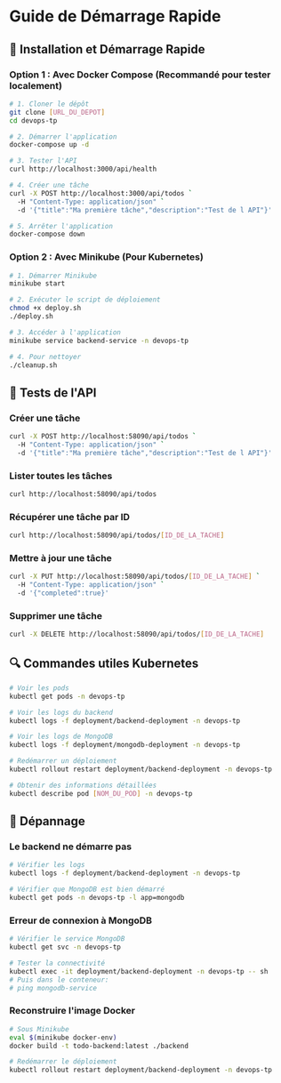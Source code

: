 # Guide de Démarrage Rapide

## 🚀 Installation et Démarrage Rapide

### Option 1 : Avec Docker Compose (Recommandé pour tester localement)

```bash
# 1. Cloner le dépôt
git clone [URL_DU_DEPOT]
cd devops-tp

# 2. Démarrer l'application
docker-compose up -d

# 3. Tester l'API
curl http://localhost:3000/api/health

# 4. Créer une tâche
curl -X POST http://localhost:3000/api/todos `
  -H "Content-Type: application/json" `
  -d '{"title":"Ma première tâche","description":"Test de l API"}'

# 5. Arrêter l'application
docker-compose down
```

### Option 2 : Avec Minikube (Pour Kubernetes)

```bash
# 1. Démarrer Minikube
minikube start

# 2. Exécuter le script de déploiement
chmod +x deploy.sh
./deploy.sh

# 3. Accéder à l'application
minikube service backend-service -n devops-tp

# 4. Pour nettoyer
./cleanup.sh

```

## 📝 Tests de l'API

### Créer une tâche

```bash
curl -X POST http://localhost:58090/api/todos `
  -H "Content-Type: application/json" `
  -d '{"title":"Ma première tâche","description":"Test de l API"}'
```

### Lister toutes les tâches

```bash
curl http://localhost:58090/api/todos
```

### Récupérer une tâche par ID

```bash
curl http://localhost:58090/api/todos/[ID_DE_LA_TACHE]
```

### Mettre à jour une tâche

```bash
curl -X PUT http://localhost:58090/api/todos/[ID_DE_LA_TACHE] `
  -H "Content-Type: application/json" `
  -d '{"completed":true}'
```

### Supprimer une tâche

```bash
curl -X DELETE http://localhost:58090/api/todos/[ID_DE_LA_TACHE]
```

## 🔍 Commandes utiles Kubernetes

```bash
# Voir les pods
kubectl get pods -n devops-tp

# Voir les logs du backend
kubectl logs -f deployment/backend-deployment -n devops-tp

# Voir les logs de MongoDB
kubectl logs -f deployment/mongodb-deployment -n devops-tp

# Redémarrer un déploiement
kubectl rollout restart deployment/backend-deployment -n devops-tp

# Obtenir des informations détaillées
kubectl describe pod [NOM_DU_POD] -n devops-tp
```

## 🐛 Dépannage

### Le backend ne démarre pas

```bash
# Vérifier les logs
kubectl logs -f deployment/backend-deployment -n devops-tp

# Vérifier que MongoDB est bien démarré
kubectl get pods -n devops-tp -l app=mongodb
```

### Erreur de connexion à MongoDB

```bash
# Vérifier le service MongoDB
kubectl get svc -n devops-tp

# Tester la connectivité
kubectl exec -it deployment/backend-deployment -n devops-tp -- sh
# Puis dans le conteneur:
# ping mongodb-service
```

### Reconstruire l'image Docker

```bash
# Sous Minikube
eval $(minikube docker-env)
docker build -t todo-backend:latest ./backend

# Redémarrer le déploiement
kubectl rollout restart deployment/backend-deployment -n devops-tp
```
